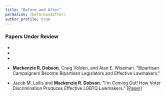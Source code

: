 ```yaml
---
title: "Before and After"
permalink: /beforeandafter/
author_profile: true
---
```


### Papers Under Review 

-
-
-
- **Mackenzie R. Dobson**, Craig Volden, and Alan E. Wiseman. "Bipartisan Campaigners Become Bipartisan Legislators and Effective Lawmakers."
  
- Jacob M. Lollis and **Mackenzie R. Dobson**. "I'm Coming Out! How Voter Discrimination Produces Effective LGBTQ Lawmakers." [[Paper]](/files/imcomingout.pdf)






